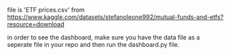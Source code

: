 file is 'ETF prices.csv' from https://www.kaggle.com/datasets/stefanoleone992/mutual-funds-and-etfs?resource=download 

in order to see the dashboard, make sure you have the data file as a seperate file in your repo and then run the dashboard.py file.